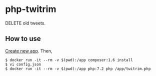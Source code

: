 # php-twitrim

DELETE old tweets.

## How to use

[Create new app](https://apps.twitter.com/). Then,

```
$ docker run -it --rm -v $(pwd):/app composer:1.6 install
$ vi config.json
$ docker run -it --rm -v $(pwd):/app php:7.2 php /app/twitrim.php
```

